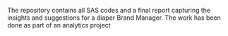 The repository contains all SAS codes and a final report capturing the insights and suggestions for a diaper Brand Manager. The work has been done as part of an analytics project